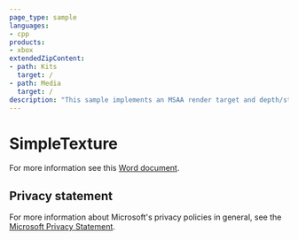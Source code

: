 ```yaml
---
page_type: sample
languages:
- cpp
products:
- xbox
extendedZipContent:
- path: Kits
  target: /
- path: Media
  target: /
description: "This sample implements an MSAA render target and depth/stencil buffer for a 3D scene using DirectX 12 on Xbox."
---
```


# SimpleTexture

For more information see this [Word document](https://github.com/microsoft/Xbox-GDK-Samples/blob/main/Samples/IntroGraphics/SimpleTexture/Readme.docx).

## Privacy statement

For more information about Microsoft's privacy policies in general, see the [Microsoft Privacy Statement](https://privacy.microsoft.com/privacystatement/).

